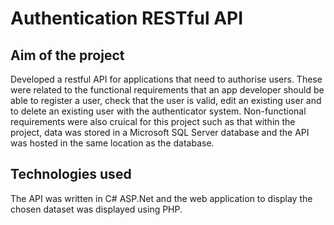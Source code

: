 # Authentication RESTful API

## Aim of the project
Developed a restful API for applications that need to authorise users. These were related to the functional requirements that an app developer should be able to register a user, check that the user is valid, edit an existing user and to delete an existing user with the authenticator system. Non-functional requirements were also cruical for this project such as that within the project, data was stored in a Microsoft SQL Server database and the API was hosted in the same location as the database. 

## Technologies used
The API was written in C# ASP.Net and the web application to display the chosen dataset was displayed using PHP.
